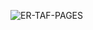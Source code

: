 ![ER-TAF-PAGES](http://www.plantuml.com/plantuml/svg/nLTFR_eu4BtdK_ZOLikghTh3eWgLBQ6AjYK8mg6do2G3UENObkEmMn6--peiRaASe5IjVhrctZo_UJF-ayTKOQcoX2AGZXDHdAPe6Wp7lq-7psuOl4tTENfuG1V1Rrn66n9Vei5WvroH6FKHOGhMEgtNSwvYI2D9X2ASwSWMQp2Mj-ZYzlhw6YtV5LmMIM6MWWmZ2LX1_46W5nZ_DHYKW8J7PFLknu-98M5z56C5pfNMguvmPBxXI94jz56XuEBcqjbRTNKhIQiHU0sXUXTWQr54KQXLQWfDQRQkXcxAK2Qf7J7k9C0oQwLMQ-z-pDabvnGmQt0sVF8dWJi9FcFmvxoDk0OprKSA_bM_hd8X9Dz2RAQguha9sTH5waVOC8biIKdKm7C8f9jc6XCzihGR7uwz5tV-DVjNX0B3ILi74fA0tXDjOPsjGt--1UxmCEwX_j2ChPNnwauMuVFCNqmxoLzBdecmq8cgxFU6tDutjbOAMw0bRM59cYsBRHWUwElUe1_RQhPLNNjSLeC-VxRO7hKQq5hvzvHivdinTsTTIp-U5V-hafeLjRTBI5uCAlhkMyTM7yxy5xTJ2HswSzwqmtBJcJ_sEgue94c0I1uoda3RcYbVIZW7e7nDMXKBXLSfi0q-SvcHfF5WqX5WCKY8k1rKG6756PnSh_TLKfOgeZ8IuORiIAnE4czC8YIOq6QfDREzr-5p5vT_x80DlAaVUfDvu0KBxsdeTv_1mhDk7XXsl-Cbr396fcUA26urhljCH4pyVTBMkqRLxcJapjmdlvjacRMEBiiIa1orlF0YdWWA2J35smWY4DN87-Rx4XCf-HcZ8XBZsDuojLF86mr7tzCOI1MEBSVhliw3uSYVVtMvbApfgUMtPHihZ_fztfDalL6zFA__mrHXUTxhyHsotqwEzGNbXfBlsjvQJltnadFDdwFwPnkNzoYir0cs1A4zDqkNrPZLxEj4rnxpVrYXqqBOEIW_mlFSlYWieVkZqBoHsu2D_SsuMfyoSGPbsjO1QXrfUSKr-qHoQjjTsz08T2nJBCSCIGksEeZcQd2gcx1i_wv6Y9pgvYbmcJ0ea-quZy3YBA7_0G00 "ER-TAF-PAGES")
